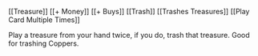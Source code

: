 [[Treasure]]
[[+ Money]]
[[+ Buys]]
[[Trash]]
[[Trashes Treasures]]
[[Play Card Multiple Times]]

Play a treasure from your hand twice, if you do, trash that treasure. Good for trashing Coppers.